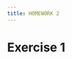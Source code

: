 ```yaml
---
title: HOMEWORK 2
---
```


Exercise 1
================================================================================
